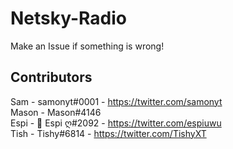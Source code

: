 # Netsky-Radio
Make an Issue if something is wrong!

## Contributors
Sam - samonyt#0001 - https://twitter.com/samonyt  
Mason - Mason#4146  
Espi - 🎀 Espi ღ#2092 - https://twitter.com/espiuwu  
Tish - Tishy#6814 - https://twitter.com/TishyXT
